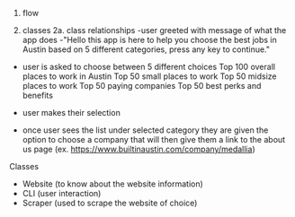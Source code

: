 1. flow 

2. classes 
  2a. class relationships -user greeted with message of what the app does -"Hello this app is here to help you choose the best jobs in Austin based on 5 different categories, press any key to continue." 

- user is asked to choose between 5 different choices
    Top 100 overall places to work in Austin
    Top 50 small places to work
    Top 50 midsize places to work
    Top 50 paying companies
    Top 50 best perks and benefits 

- user makes their selection

- once user sees the list under selected category they are given the option to choose a company that   will then give them a link to the about us page (ex.      https://www.builtinaustin.com/company/medallia)


Classes

- Website (to know about the website information)
- CLI (user interaction)
- Scraper (used to scrape the website of choice)
